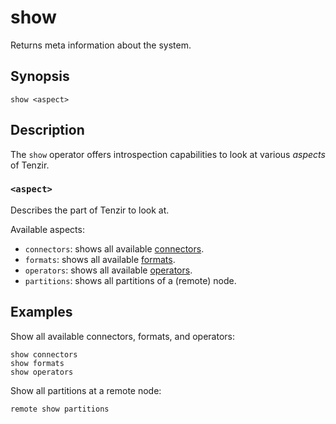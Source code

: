 # show

Returns meta information about the system.

## Synopsis

```
show <aspect>
```

## Description

The `show` operator offers introspection capabilities to look at various
*aspects* of Tenzir.

### `<aspect>`

Describes the part of Tenzir to look at.

Available aspects:

- `connectors`: shows all available [connectors](../../connectors.md).
- `formats`: shows all available [formats](../../formats.md).
- `operators`: shows all available [operators](../../operators.md).
- `partitions`: shows all partitions of a (remote) node.

## Examples

Show all available connectors, formats, and operators:

```
show connectors
show formats
show operators
```

Show all partitions at a remote node:

```
remote show partitions
```
